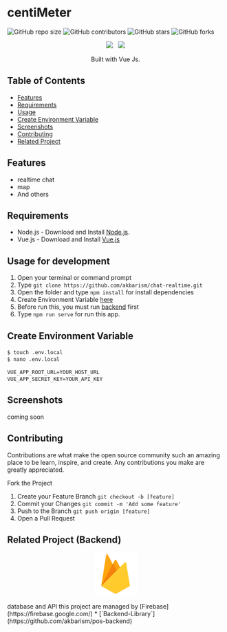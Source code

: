 # centiMeter

![GitHub repo size](https://img.shields.io/github/repo-size/akbarism/chat-realtime)
![GitHub contributors](https://img.shields.io/github/contributors/akbarism/chat-realtime)
![GitHub stars](https://img.shields.io/github/stars/akbarism/chat-realtime)
![GitHub forks](https://img.shields.io/github/forks/akbarism/chat-realtime?style=social)

<p align="center">
  <img height="100" src="https://vuejs.org/images/logo.png"> &nbsp
  <img height="100" src="https://avatars1.githubusercontent.com/u/2918581?s=200&v=4">
</p>
<p align="center">
  Built with Vue Js.
</p>

## Table of Contents

- [Features](#features)
- [Requirements](#requirements)
- [Usage](#usage-for-development)
- [Create Environment Variable](#create-environment-variable)
- [Screenshots](#screenshots)
- [Contributing](#contributing)
- [Related Project](#related-project-backend)

## Features

- realtime chat
- map
- And others

## Requirements

- Node.js - Download and Install [Node.js](https://nodejs.org/en/).
- Vue.js - Download and Install [Vue.js](https://vuejs.org/v2/guide/)

## Usage for development

1. Open your terminal or command prompt
2. Type `git clone https://github.com/akbarism/chat-realtime.git`
3. Open the folder and type `npm install` for install dependencies
4. Create Environment Variable [here](#create-environment-variable)
5. Before run this, you must run [backend](#related-project-backend) first
6. Type `npm run serve` for run this app.

## Create Environment Variable

```
$ touch .env.local
$ nano .env.local
```

```
VUE_APP_ROOT_URL=YOUR_HOST_URL
VUE_APP_SECRET_KEY=YOUR_API_KEY
```

## Screenshots


coming soon


## Contributing

Contributions are what make the open source community such an amazing place to be learn, inspire, and create. Any contributions you make are greatly appreciated.

Fork the Project
1. Create your Feature Branch  ```git checkout -b [feature]```
2. Commit your Changes ```git commit -m 'Add some feature'```
3. Push to the Branch ```git push origin [feature]```
4. Open a Pull Request


## Related Project (Backend)
<p align="center">
  <img height="100" src="https://raw.githubusercontent.com/github/explore/80688e429a7d4ef2fca1e82350fe8e3517d3494d/topics/firebase/firebase.png">

</p>
database and API this project are managed by [Firebase](https://firebase.google.com/)
  * [`Backend-Library`](https://github.com/akbarism/pos-backend)
